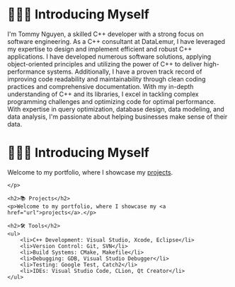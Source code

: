 <!DOCTYPE html>
<html>
<body>
    <h1>🙋🏻‍♀️ Introducing Myself</h1>
    <p>
        I'm Tommy Nguyen, a skilled C++ developer with a strong focus on software engineering. As a C++ consultant at
        DataLemur, I have leveraged my expertise to design and implement efficient and robust C++ applications. I have
        developed numerous software solutions, applying object-oriented principles and utilizing the power of C++ to
        deliver high-performance systems. Additionally, I have a proven track record of improving code readability and
        maintainability through clean coding practices and comprehensive documentation. With my in-depth understanding
        of C++ and its libraries, I excel in tackling complex programming challenges and optimizing code for optimal
        performance. With expertise in query optimization, database design, data modeling, and data analysis, I'm
        passionate about helping businesses make sense of their data.
    </p>
        <h1>🙋🏻‍♀️ Introducing Myself</h1>
    <p>
        Welcome to my portfolio, where I showcase my <a href="url">projects</a>.

    </p>

    <h2>📚 Projects</h2>
    <p>Welcome to my portfolio, where I showcase my <a href="url">projects</a>.</p>

    <h2>🛠️ Tools</h2>
    <ul>
        <li>C++ Development: Visual Studio, Xcode, Eclipse</li>
        <li>Version Control: Git, SVN</li>
        <li>Build Systems: CMake, Makefile</li>
        <li>Debugging: GDB, Visual Studio Debugger</li>
        <li>Testing: Google Test, Catch2</li>
        <li>IDEs: Visual Studio Code, CLion, Qt Creator</li>
    </ul>
</body>

</html>
